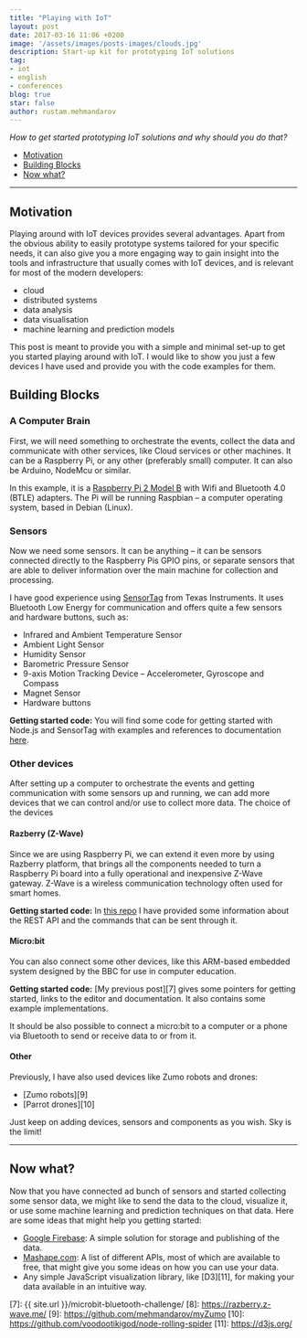 ```yaml
---
title: "Playing with IoT"
layout: post
date: 2017-03-16 11:06 +0200
image: '/assets/images/posts-images/clouds.jpg'
description: Start-up kit for prototyping IoT solutions
tag:
- iot
- english
- conferences
blog: true
star: false
author: rustam.mehmandarov
---
```


_How to get started prototyping IoT solutions and why should you do that?_

- [Motivation](#motivation)
- [Building Blocks](#building-blocks)
- [Now what?](#now-what)

---

## Motivation

Playing around with IoT devices provides several advantages. Apart from the obvious ability to easily prototype systems tailored for your specific needs, it can also give you a more engaging way to gain insight into the tools and infrastructure that usually comes with IoT devices, and is relevant for most of the modern developers:

* cloud
* distributed systems
* data analysis
* data visualisation
* machine learning and prediction models

This post is meant to provide you with a simple and minimal set-up to get you started playing around with IoT. I would like to show you just a few devices I have used and provide you with the code examples for them.

## Building Blocks

### A Computer Brain
First, we will need something to orchestrate the events, collect the data and communicate with other services, like Cloud services or other machines. It can be a Raspberry Pi, or any other (preferably small) computer. It can also be Arduino, NodeMcu or similar. 

In this example, it is a [Raspberry Pi 2 Model B][1] with Wifi and Bluetooth 4.0 (BTLE) adapters. The Pi will be running Raspbian – a computer operating system, based in Debian (Linux).

### Sensors
Now we need some sensors. It can be anything – it can be sensors connected directly to the Raspberry Pis GPIO pins, or separate sensors that are able to deliver information over the main machine for collection and processing. 

I have good experience using [SensorTag][2] from Texas Instruments. It uses Bluetooth Low Energy for communication and offers quite a few sensors and hardware buttons, such as:

* Infrared and Ambient Temperature Sensor
* Ambient Light Sensor
* Humidity Sensor
* Barometric Pressure Sensor
* 9-axis Motion Tracking Device – Accelerometer, Gyroscope and Compass
* Magnet Sensor
* Hardware buttons

**Getting started code:** You will find some code for getting started with Node.js and SensorTag with examples and references to documentation [here][3].

### Other devices
After setting up a computer to orchestrate the events and getting communication with some sensors up and running, we can add more devices that we can control and/or use to collect more data. The choice of the devices

#### Razberry (Z-Wave)
Since we are using Raspberry Pi, we can extend it even more by using Razberry platform, that brings all the components needed to turn a Raspberry Pi board into a fully operational and inexpensive Z-Wave gateway. Z-Wave is a wireless communication technology often used for smart homes.

**Getting started code:** In [this repo][4] I have provided some information about the REST API and the commands that can be sent through it.

#### Micro:bit
You can also connect some other devices, like this ARM-based embedded system designed by the BBC for use in computer education.

**Getting started code:** [My previous post][7] gives some pointers for getting started, links to the editor and documentation. It also contains some example implementations. 

It should be also possible to connect a micro:bit to a computer or a phone via Bluetooth to send or receive data to or from it.

#### Other 
Previously, I have also used devices like Zumo robots and drones:

* [Zumo robots][9]
* [Parrot drones][10]

Just keep on adding devices, sensors and components as you wish. Sky is the limit!

---

## Now what?
Now that you have connected ad bunch of sensors and started collecting some sensor data, we might like to send the data to the cloud, visualize it, or use some machine learning and prediction techniques on that data. Here are some ideas that might help you getting started:

* [Google Firebase][5]: A simple solution for storage and publishing of the data.
* [Mashape.com][6]: A list of different APIs, most of which are available to free, that might give you some ideas on how you can use your data.
* Any simple JavaScript visualization library, like [D3][11], for making your data available in an intuitive way.


[1]: https://www.raspberrypi.org/products/raspberry-pi-2-model-b/
[2]: http://www.ti.com/ww/en/wireless_connectivity/sensortag/tearDown.html
[3]: https://github.com/mehmandarov/sensortag-gettingstarted
[4]: https://github.com/mehmandarov/razberry-gettingstarted
[5]: https://firebase.google.com/
[6]: https://market.mashape.com/explore
[7]: {{ site.url }}/microbit-bluetooth-challenge/
[8]: https://razberry.z-wave.me/
[9]: https://github.com/mehmandarov/myZumo
[10]: https://github.com/voodootikigod/node-rolling-spider
[11]: https://d3js.org/
